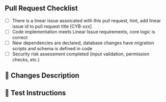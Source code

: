 ## Pull Request Checklist
- [ ] There is a linear issue assoicated with this pull request, hint, add linear issue id to pull request title [CYB-xxx] 
- [ ] Code implementation meets Linear Issue requirements, core logic is correct
- [ ] New dependencies are declared, database changes have migration scripts and schema is defined in code
- [ ] Security risk assessment completed (input validation, permission checks, etc.)

## 🎯 Changes Description
<!-- Describe your changes here -->

## 🧪 Test Instructions
<!-- Steps to test the changes -->
